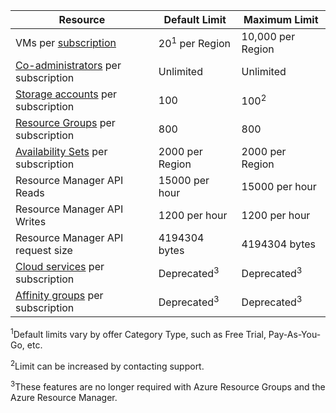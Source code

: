 Resource|Default Limit|Maximum Limit
---|---|---
VMs per [subscription](billing-buy-sign-up-azure-subscription.md)|20<sup>1</sup> per Region|10,000 per Region
[Co-administrators](billing-add-change-azure-subscription-administrator.md) per subscription|Unlimited|Unlimited
[Storage accounts](storage-create-storage-account.md) per subscription|100|100<sup>2</sup>
[Resource Groups](resource-group-overview.md) per subscription|800|800
[Availability Sets](../virtual-machines/virtual-machines-manage-availability.md#configure-multiple-virtual-machines-in-an-availability-set-for-redundancy) per subscription|2000 per Region|2000 per Region
Resource Manager API Reads|15000 per hour|15000 per hour
Resource Manager API Writes|1200 per hour|1200 per hour
Resource Manager API request size|4194304 bytes|4194304 bytes
[Cloud services](cloud-services-what-is.md) per subscription|Deprecated<sup>3</sup>|Deprecated<sup>3</sup>
[Affinity groups](../virtual-network/virtual-networks-migrate-to-regional-vnet.md) per subscription|Deprecated<sup>3</sup>|Deprecated<sup>3</sup>

<sup>1</sup>Default limits vary by offer Category Type, such as Free Trial, Pay-As-You-Go,  etc.

<sup>2</sup>Limit can be increased by contacting support.

<sup>3</sup>These features are no longer required with Azure Resource Groups and the Azure Resource Manager. 


